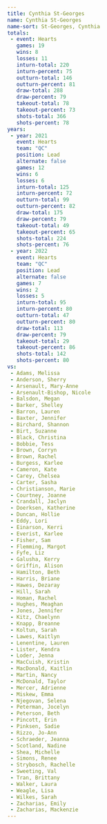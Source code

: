 ```yaml
---
title: Cynthia St-Georges
name: Cynthia St-Georges
name-sort: St-Georges, Cynthia
totals:
 - event: Hearts
   games: 19
   wins: 8
   losses: 11
   inturn-total: 220
   inturn-percent: 75
   outturn-total: 146
   outturn-percent: 81
   draw-total: 288
   draw-percent: 79
   takeout-total: 78
   takeout-percent: 73
   shots-total: 366
   shots-percent: 78
years:
 - year: 2021
   event: Hearts
   team: "QC"
   position: Lead
   alternate: false
   games: 12
   wins: 6
   losses: 6
   inturn-total: 125
   inturn-percent: 72
   outturn-total: 99
   outturn-percent: 82
   draw-total: 175
   draw-percent: 79
   takeout-total: 49
   takeout-percent: 65
   shots-total: 224
   shots-percent: 76
 - year: 2022
   event: Hearts
   team: "QC"
   position: Lead
   alternate: false
   games: 7
   wins: 2
   losses: 5
   inturn-total: 95
   inturn-percent: 80
   outturn-total: 47
   outturn-percent: 80
   draw-total: 113
   draw-percent: 79
   takeout-total: 29
   takeout-percent: 86
   shots-total: 142
   shots-percent: 80
vs:
 - Adams, Melissa
 - Anderson, Sherry
 - Arsenault, Mary-Anne
 - Arsenault-Bishop, Nicole
 - Balsdon, Megan
 - Barker, Shelley
 - Barron, Lauren
 - Baxter, Jennifer
 - Birchard, Shannon
 - Birt, Suzanne
 - Black, Christina
 - Bobbie, Tess
 - Brown, Corryn
 - Brown, Rachel
 - Burgess, Karlee
 - Cameron, Kate
 - Carey, Chelsea
 - Carter, Sasha
 - Christianson, Marie
 - Courtney, Joanne
 - Crandall, Jaclyn
 - Doerksen, Katherine
 - Duncan, Hollie
 - Eddy, Lori
 - Einarson, Kerri
 - Everist, Karlee
 - Fisher, Sam
 - Flemming, Margot
 - Fyfe, Liz
 - Galusha, Kerry
 - Griffin, Alison
 - Hamilton, Beth
 - Harris, Briane
 - Hawes, Dezaray
 - Hill, Sarah
 - Homan, Rachel
 - Hughes, Meaghan
 - Jones, Jennifer
 - Kitz, Chaelynn
 - Knapp, Breanne
 - Koltun, Sarah
 - Lawes, Kaitlyn
 - Lenentine, Lauren
 - Lister, Kendra
 - Loder, Jenna
 - MacCuish, Kristin
 - MacDonald, Kaitlin
 - Martin, Nancy
 - McDonald, Taylor
 - Mercer, Adrienne
 - Miskew, Emma
 - Njegovan, Selena
 - Peterman, Jocelyn
 - Peterson, Beth
 - Pincott, Erin
 - Pinksen, Sadie
 - Rizzo, Jo-Ann
 - Schraeder, Jeanna
 - Scotland, Nadine
 - Shea, Michelle
 - Simons, Renee
 - Strybosch, Rachelle
 - Sweeting, Val
 - Tran, Brittany
 - Walker, Laura
 - Weagle, Lisa
 - Wilkes, Sarah
 - Zacharias, Emily
 - Zacharias, Mackenzie
---
```

